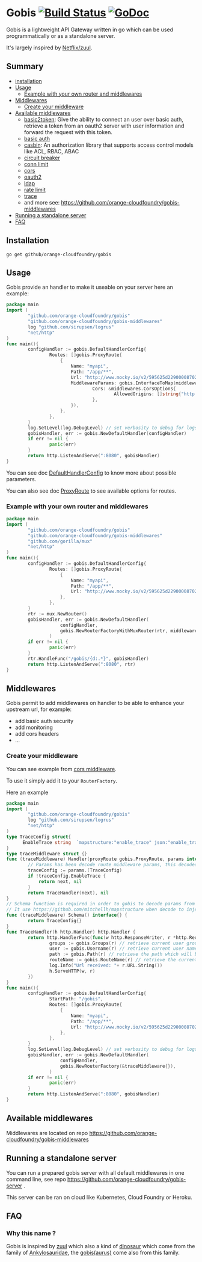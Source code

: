 # Gobis [![Build Status](https://travis-ci.org/orange-cloudfoundry/gobis.svg?branch=master)](https://travis-ci.org/orange-cloudfoundry/gobis) [![GoDoc](https://godoc.org/github.com/orange-cloudfoundry/gobis?status.svg)](https://godoc.org/github.com/orange-cloudfoundry/gobis)

Gobis is a lightweight API Gateway written in go which can be used programmatically or as a standalone server.

It's largely inspired by [Netflix/zuul](https://github.com/Netflix/zuul).

## Summary

- [installation](#installation)
- [Usage](#usage)
  - [Example with your own router and middlewares](#example-with-your-own-router-and-middlewares)
- [Middlewares](#middlewares)
  - [Create your middleware](#create-your-middleware)
- [Available middlewares](https://github.com/orange-cloudfoundry/gobis-middlewares)
  - [basic2token](https://github.com/orange-cloudfoundry/gobis-middlewares#basic2token): Give the ability to connect an user over basic auth, retrieve a token from an oauth2 server with user information and forward the request with this token.
  - [basic auth](https://github.com/orange-cloudfoundry/gobis-middlewares#basic-auth)
  - [casbin](https://github.com/orange-cloudfoundry/gobis-middlewares#casbin): An authorization library that supports access control models like ACL, RBAC, ABAC
  - [circuit breaker](https://github.com/orange-cloudfoundry/gobis-middlewares#circuit-breaker)
  - [conn limit](https://github.com/orange-cloudfoundry/gobis-middlewares#conn-limit)
  - [cors](https://github.com/orange-cloudfoundry/gobis-middlewares#cors)
  - [oauth2](https://github.com/orange-cloudfoundry/gobis-middlewares#oauth2)
  - [ldap](https://github.com/orange-cloudfoundry/gobis-middlewares#ldap)
  - [rate limit](https://github.com/orange-cloudfoundry/gobis-middlewares#rate-limit)
  - [trace](https://github.com/orange-cloudfoundry/gobis-middlewares#trace)
  - and more see: https://github.com/orange-cloudfoundry/gobis-middlewares
- [Running a standalone server](#running-a-standalone-server)
- [FAQ](#faq)

## Installation

```
go get github/orange-cloudfoundry/gobis
```

## Usage

Gobis provide an handler to make it useable on your server here an example:

```go
package main
import (
        "github.com/orange-cloudfoundry/gobis"
        "github.com/orange-cloudfoundry/gobis-middlewares"
        log "github.com/sirupsen/logrus"
        "net/http"
)
func main(){
        configHandler := gobis.DefaultHandlerConfig{
                Routes: []gobis.ProxyRoute{
                    {
                        Name: "myapi",
                        Path: "/app/**",
                        Url: "http://www.mocky.io/v2/595625d22900008702cd71e8",
                        MiddlewareParams: gobis.InterfaceToMap(middlewares.CorsConfig{
                                Cors: &middlewares.CorsOptions{
                                        AllowedOrigins: []string{"http://localhost"},
                                },
                        }),
                    },
                },
        }
        log.SetLevel(log.DebugLevel) // set verbosity to debug for logs
        gobisHandler, err := gobis.NewDefaultHandler(configHandler)
        if err != nil {
                panic(err)
        }
        return http.ListenAndServe(":8080", gobisHandler)
}
```

You can see doc [DefaultHandlerConfig](https://godoc.org/github.com/orange-cloudfoundry/gobis#DefaultHandlerConfig) to know more about possible parameters.

You can also see doc [ProxyRoute](https://godoc.org/github.com/orange-cloudfoundry/gobis#ProxyRoute) to see available options for routes.

### Example with your own router and middlewares

```go
package main
import (
        "github.com/orange-cloudfoundry/gobis"
        "github.com/orange-cloudfoundry/gobis-middlewares"
        "github.com/gorilla/mux"
        "net/http"
)
func main(){
        configHandler := gobis.DefaultHandlerConfig{
                Routes: []gobis.ProxyRoute{
                    {
                        Name: "myapi",
                        Path: "/app/**",
                        Url: "http://www.mocky.io/v2/595625d22900008702cd71e8",
                    },
                },
        }
        rtr := mux.NewRouter()
        gobisHandler, err := gobis.NewDefaultHandler(
                    configHandler,
                    gobis.NewRouterFactoryWithMuxRouter(rtr, middlewares.NewCors()),
                )
        if err != nil {
                panic(err)
        }
        rtr.HandleFunc("/gobis/{d:.*}", gobisHandler)
        return http.ListenAndServe(":8080", rtr)
}
```

## Middlewares

Gobis permit to add middlewares on handler to be able to enhance your upstream url, for example:
- add basic auth security
- add monitoring
- add cors headers
- ...

### Create your middleware

You can see example from [cors middleware](https://github.com/orange-cloudfoundry/gobis-middlewares/blob/master/cors.go).

To use it simply add it to your `RouterFactory`.

Here an example

```go
package main
import (
        "github.com/orange-cloudfoundry/gobis"
        log "github.com/sirupsen/logrus"
        "net/http"
)
type TraceConfig struct{
      EnableTrace string  `mapstructure:"enable_trace" json:"enable_trace" yaml:"enable_trace"`
}
type traceMiddleware struct {}
func (traceMiddleware) Handler(proxyRoute gobis.ProxyRoute, params interface{}, next http.Handler) (http.Handler, error) {
        // Params has been decode route middleware params, this decoded agains schema you gave in schema function
        traceConfig := params.(TraceConfig)
        if !traceConfig.EnableTrace {
            return next, nil
        }
        return TraceHandler(next), nil
}
// Schema function is required in order to gobis to decode params from route and sent it back to handler function through `params`
// It use https://github.com/mitchellh/mapstructure when decode to inject in handler
func (traceMiddleware) Schema() interface{} {
        return TraceConfig{}
}
func TraceHandler(h http.Handler) http.Handler {
        return http.HandlerFunc(func(w http.ResponseWriter, r *http.Request) {
                groups := gobis.Groups(r) // retrieve current user groups set by other middlewares with gobis.AddGroups(r, "mygroup1", "mygroup2")
                user := gobis.Username(r) // retrieve current user name set by other middlewares with gobis.SetUsername(r, "username")
                path := gobis.Path(r) // retrieve the path which will be passed to upstream (wihtout trailling path name on your route)
                routeName := gobis.RouteName(r) // retrieve the current route name which use this handler
                log.Info("Url received: "+ r.URL.String())
                h.ServeHTTP(w, r)
        })
}
func main(){
        configHandler := gobis.DefaultHandlerConfig{
                StartPath: "/gobis",
                Routes: []gobis.ProxyRoute{
                    {
                        Name: "myapi",
                        Path: "/app/**",
                        Url: "http://www.mocky.io/v2/595625d22900008702cd71e8",
                    },
                },
        }
        log.SetLevel(log.DebugLevel) // set verbosity to debug for logs
        gobisHandler, err := gobis.NewDefaultHandler(
                    configHandler,
                    gobis.NewRouterFactory(&traceMiddleware{}),
                )
        if err != nil {
                panic(err)
        }
        return http.ListenAndServe(":8080", gobisHandler)
}
```

## Available middlewares

Middlewares are located on repo https://github.com/orange-cloudfoundry/gobis-middlewares

## Running a standalone server

You can run a prepared gobis server with all default middlewares in one command line, see repo https://github.com/orange-cloudfoundry/gobis-server .

This server can be ran on cloud like Kubernetes, Cloud Foundry or Heroku.

## FAQ

### Why this name ?

Gobis is inspired by [zuul](https://github.com/Netflix/zuul) which also a kind of [dinosaur](https://www.wikiwand.com/en/Zuul) 
which come from the family of [Ankylosauridae](https://www.wikiwand.com/en/Ankylosauridae), the [gobis(aurus)](https://www.wikiwand.com/en/Gobisaurus) come also from this family.
